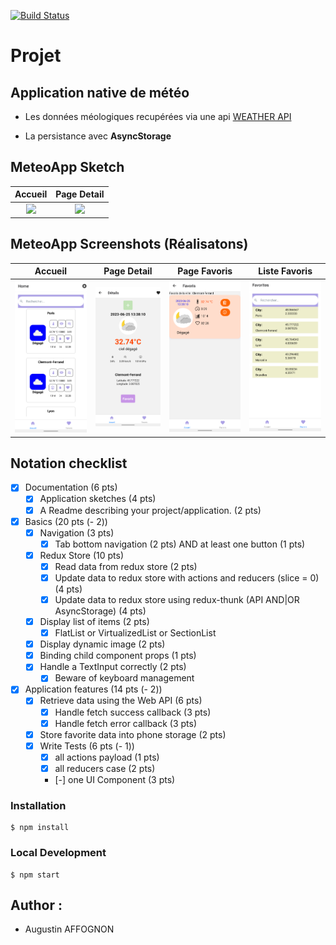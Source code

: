 [![Build Status](https://codefirst.iut.uca.fr/api/badges/augustin.affognon/MeteoApp/status.svg)](https://codefirst.iut.uca.fr/augustin.affognon/MeteoApp)

# Projet
<h2>Application native de météo </h2>

* Les données méologiques recupérées via une api <a href="https://iut-weather-api.azurewebsites.net/swagger-ui/"> WEATHER API</a>

* La persistance avec <b>AsyncStorage</b>

## MeteoApp Sketch
  Accueil                 |   Page Detail                
:-------------------------:|:-------------------------:
<img size=500 src="https://share.balsamiq.com/c/o1Hmu5p1qDXA4mbhw136Zk.png" />   |<img size=500 src="https://share.balsamiq.com/c/68xffMTdJcTdx9QhRhqPDh.png" />  


## MeteoApp Screenshots (Réalisatons)
  Accueil                 |   Page Detail      |  Page Favoris                 | Liste Favoris                
:-------------------------:|:-------------------------:|:-------------------------:|:-------------------------:
<img size=500 src="Documentation/images/home.png" />   |<img size=500 src="Documentation/images/detail.png" />  | <img size=500 src="Documentation/images/favorite.png" />  | <img size=500 src="Documentation/images/favorites.png" />  
 

## Notation checklist

* [x] Documentation (6 pts)
    - [x] Application sketches (4 pts)
    - [x] A Readme describing your project/application. (2 pts)
* [x] Basics (20 pts (- 2))
    - [x] Navigation (3 pts)
        + [x] Tab bottom navigation (2 pts) AND at least one button (1 pts)
    - [x] Redux Store (10 pts)
        + [x] Read data from redux store (2 pts)
        + [x] Update data to redux store with actions and reducers (slice = 0) (4 pts)
        + [x] Update data to redux store using redux-thunk (API AND|OR AsyncStorage) (4 pts)
    - [x] Display list of items (2 pts)
        + [x] FlatList or VirtualizedList or SectionList
    - [x] Display dynamic image (2 pts)
    - [x] Binding child component props (1 pts)
    - [x] Handle a TextInput correctly (2 pts)
        + [x] Beware of keyboard management
* [x] Application features (14 pts (- 2))
    - [x] Retrieve data using the Web API (6 pts)
        + [x] Handle fetch success callback (3 pts)
        + [x] Handle fetch error callback (3 pts)
    - [x] Store favorite data into phone storage (2 pts)
    - [x] Write Tests (6 pts (- 1))
        + [x] all actions payload (1 pts)
        + [x] all reducers case (2 pts)
        + [-] one UI Component (3 pts)

### Installation

```
$ npm install
```

### Local Development

```
$ npm start
```

## Author : 

* <a >Augustin AFFOGNON</a>